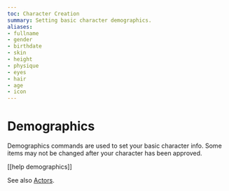 ```yaml
---
toc: Character Creation
summary: Setting basic character demographics.
aliases:
- fullname
- gender
- birthdate
- skin
- height
- physique
- eyes
- hair
- age
- icon
---
```

# Demographics

Demographics commands are used to set your basic character info.  Some items may not be changed after your character has been approved.

[[help demographics]]

See also [Actors](/help/actors).
